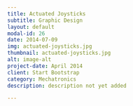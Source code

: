 ```yaml
---
title: Actuated Joysticks
subtitle: Graphic Design
layout: default
modal-id: 26
date: 2014-07-09
img: actuated-joysticks.jpg
thumbnail: actuated-joysticks.jpg
alt: image-alt
project-date: April 2014
client: Start Bootstrap
category: Mechatronics
description: description not yet added

---
```

